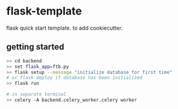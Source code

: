 # flask-template

flask quick start template. to add cookiecutter.


## getting started

``` bash
>> cd backend
>> set flask_app=ftb.py
>> flask setup --message "initialize database for first time"
# or flask deploy if database has been initialized
>> flask run

# in separate terminal
>> celery -A backend.celery_worker.celery worker
```